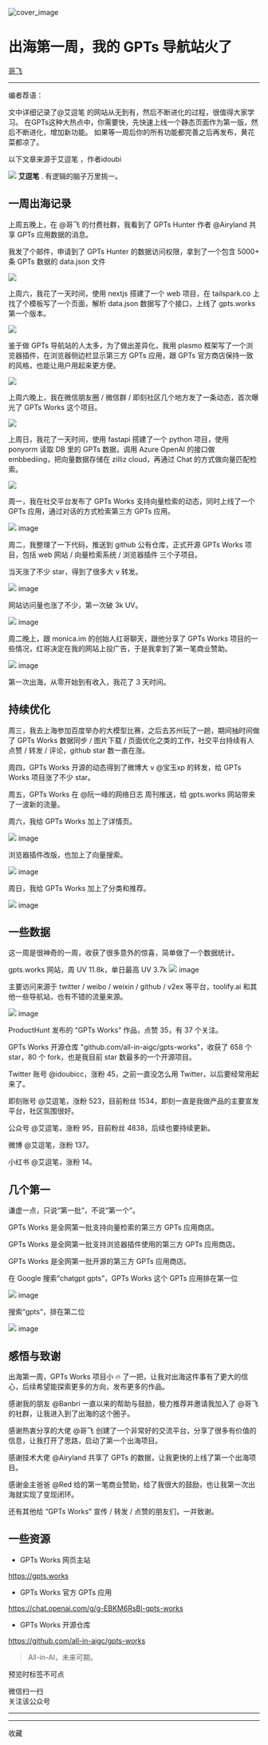 ![cover_image](https://mmbiz.qpic.cn/mmbiz_jpg/RwxY4xJSwr4E1Cmta0odBB2hbSxDfWR0DWTdkTIYSAUjaxHovicltIuPMbSMSicd31icsG8lNeTv95asr4rCPLTPg/0?wx_fmt=jpeg)

#  出海第一周，我的 GPTs 导航站火了

[ 哥飞 ](javascript:void\(0\);)

__ _ _ _ _

编者荐语：

文中详细记录了@艾逗笔 的网站从无到有，然后不断进化的过程，很值得大家学习。
在GPTs这种大热点中，你需要快，先快速上线一个静态页面作为第一版，然后不断进化，增加新功能。 如果等一周后你的所有功能都完善之后再发布，黄花菜都凉了。

以下文章来源于艾逗笔  ，作者idoubi

![](http://wx.qlogo.cn/mmhead/Q3auHgzwzM7YkYLIgHiaS5uvX53RQ6XmLKmEYqPJzC9g4kzQso8m6aQ/0)
**艾逗笔** .  有逻辑的脑子万里挑一。

##  一周出海记录

上周五晚上，在 @哥飞 的付费社群，我看到了 GPTs Hunter 作者 @Airyland 共享 GPTs 应用数据的消息。

我发了个邮件，申请到了 GPTs Hunter 的数据访问权限，拿到了一个包含 5000+ 条 GPTs 数据的 data.json 文件

![](https://mmbiz.qpic.cn/mmbiz_png/RwxY4xJSwr4E1Cmta0odBB2hbSxDfWR0iaf35TcKufzM0gDKEWib1LMJk6eDvCISr0lGWuda1Qf76MmCVZ572ibsw/640?wx_fmt=png&from=appmsg)

上周六，我花了一天时间，使用 nextjs 搭建了一个 web 项目，在 tailspark.co 上找了个模板写了一个页面，解析 data.json
数据写了个接口，上线了 gpts.works 第一个版本。

![](https://mmbiz.qpic.cn/mmbiz_jpg/RwxY4xJSwr4E1Cmta0odBB2hbSxDfWR0iaRfmnETtmvicY7YbHgbFQYf1z8WKxqDJLsJNVFLbelGuH2w7cHGrnSw/640?wx_fmt=jpeg&from=appmsg)

鉴于做 GPTs 导航站的人太多，为了做出差异化，我用 plasmo 框架写了一个浏览器插件，在浏览器侧边栏显示第三方 GPTs 应用，跟 GPTs
官方商店保持一致的风格，也能让用户用起来更方便。

![](https://mmbiz.qpic.cn/mmbiz_jpg/RwxY4xJSwr4E1Cmta0odBB2hbSxDfWR0K38tjRR930KQwS4Gbichzjze5wKOyNT9yXumMdeVFVA3XiaQSuqwBS0w/640?wx_fmt=jpeg&from=appmsg)

上周六晚上，我在微信朋友圈 / 微信群 / 即刻社区几个地方发了一条动态，首次曝光了 GPTs Works 这个项目。

![](https://mmbiz.qpic.cn/mmbiz_jpg/RwxY4xJSwr4E1Cmta0odBB2hbSxDfWR0mFC8YuoFkrrxjeq4ia3GHxo2oIY49KPdhkSuJxOrIicLpdkp2xZtiaWfA/640?wx_fmt=jpeg&from=appmsg)

上周日，我花了一天时间，使用 fastapi 搭建了一个 python 项目，使用 ponyorm 读取 DB 里的 GPTs 数据，调用 Azure
OpenAI 的接口做 embbediing，把向量数据存储在 zilliz cloud，再通过 Chat 的方式做向量匹配检索。

![](https://mmbiz.qpic.cn/mmbiz_jpg/RwxY4xJSwr4E1Cmta0odBB2hbSxDfWR0fqbabLgQfmYWeRiaQ1I2AAvrb9lsWyXJIX0icdYSTMVK0IviaVpBvGQng/640?wx_fmt=jpeg&from=appmsg)

周一，我在社交平台发布了 GPTs Works 支持向量检索的动态，同时上线了一个 GPTs 应用，通过对话的方式检索第三方 GPTs 应用。

![](https://mmbiz.qpic.cn/mmbiz_jpg/RwxY4xJSwr4E1Cmta0odBB2hbSxDfWR0Ve5ltJic3k32Qgtb6PZiaWBwzvnQ1VNaoIFDxiaYMudiabYSBgqCRl7l3w/640?wx_fmt=jpeg&from=appmsg)
image

周二，我整理了一下代码，推送到 github 公有仓库，正式开源 GPTs Works 项目，包括 web 网站 / 向量检索系统 / 浏览器插件
三个子项目。

当天涨了不少 star，得到了很多大 v 转发。

![](https://mmbiz.qpic.cn/mmbiz_jpg/RwxY4xJSwr4E1Cmta0odBB2hbSxDfWR0SqIFWnekqaJbIw4aUdcWIY15qZd7JvnIh321LzPB1iabktibjW3KYwrA/640?wx_fmt=jpeg&from=appmsg)
image

网站访问量也涨了不少，第一次破 3k UV。

![](https://mmbiz.qpic.cn/mmbiz_jpg/RwxY4xJSwr4E1Cmta0odBB2hbSxDfWR0KIfLwgGia4RsdBibiaOFZpgRbuWFwIOSxLefiaOzPIYtIGIx7t7SqScpuw/640?wx_fmt=jpeg&from=appmsg)
image

周二晚上，跟 monica.im 的创始人红哥聊天，跟他分享了 GPTs Works
项目的一些情况，红哥决定在我的网站上投广告，于是我拿到了第一笔商业赞助。

![](https://mmbiz.qpic.cn/mmbiz_jpg/RwxY4xJSwr4E1Cmta0odBB2hbSxDfWR0deoqKFgEEp924eoTtL63Rxyiabmq069OF7ic4rXhEEPhzRM6No79z3Kw/640?wx_fmt=jpeg&from=appmsg)
image

第一次出海，从零开始到有收入，我花了 3 天时间。

##  持续优化

周三，我去上海参加百度举办的大模型比赛，之后去苏州玩了一趟，期间抽时间做了 GPTs Works 数据同步 / 图片下载 /
页面优化之类的工作，社交平台持续有人点赞 / 转发 / 评论，github star 数一直在涨。

周四，GPTs Works 开源的动态得到了微博大 v @宝玉xp 的转发，给 GPTs Works 项目涨了不少 star。

周五，GPTs Works 在 @阮一峰的网络日志 周刊推送，给 gpts.works 网站带来了一波新的流量。

周六，我给 GPTs Works 加上了详情页。

![](https://mmbiz.qpic.cn/mmbiz_png/RwxY4xJSwr4E1Cmta0odBB2hbSxDfWR0SibpxMTUGCjiaCQ1KwjUwT0LyE2ew0Hce7MlNHJeKUkF28ao7TS6NsOg/640?wx_fmt=png&from=appmsg)
image

浏览器插件改版，也加上了向量搜索。

![](https://mmbiz.qpic.cn/mmbiz_jpg/RwxY4xJSwr4E1Cmta0odBB2hbSxDfWR0AcuiaUz8FTEmoZHVKxE1vTl7NKstYoqjDIebdYicWn3kySygVhZqLlIQ/640?wx_fmt=jpeg&from=appmsg)
image

周日，我给 GPTs Works 加上了分类和推荐。

![](https://mmbiz.qpic.cn/mmbiz_png/RwxY4xJSwr4E1Cmta0odBB2hbSxDfWR0h9s5YohNNDvAGZLe4vbibZVEia0AyMwvQ7va2rIPxII8PkiaZD2ibqBUkw/640?wx_fmt=png&from=appmsg)
image

##  一些数据

这一周是很神奇的一周，收获了很多意外的惊喜，简单做了一个数据统计。

gpts.works 网站，周 UV 11.8k，单日最高 UV 3.7k
![](https://mmbiz.qpic.cn/mmbiz_png/RwxY4xJSwr4E1Cmta0odBB2hbSxDfWR0jOhXusXUDtEnBPl8FDOyUFB4q99I0SID5BDVibsriaibNQQN2jTjqzHMA/640?wx_fmt=png&from=appmsg)
image

主要访问来源于 twitter / weibo / weixin / github / v2ex 等平台，toolify.ai
和其他一些导航站，也有不错的流量来源。

![](https://mmbiz.qpic.cn/mmbiz_png/RwxY4xJSwr4E1Cmta0odBB2hbSxDfWR0qQzvZ6jRv2GbJ9iaW0HxzOlzLk1oFKZFbMaul46SsaI7ykCnKRtmFoQ/640?wx_fmt=png&from=appmsg)
image

ProductHunt 发布的 “GPTs Works” 作品，点赞 35，有 37 个关注。

GPTs Works 开源仓库 "github.com/all-in-aigc/gpts-works"，收获了 658 个 star，80 个
fork，也是我目前 star 数最多的一个开源项目。

Twitter 账号 @idoubicc，涨粉 45，之前一直没怎么用 Twitter，以后要经常用起来了。

即刻账号 @艾逗笔，涨粉 523，目前粉丝 1534，即刻一直是我做产品的主要宣发平台，社区氛围很好。

公众号 @艾逗笔，涨粉 95，目前粉丝 4838，后续也要持续更新。

微博 @艾逗笔，涨粉 137。

小红书 @艾逗笔，涨粉 14。

##  几个第一

谦虚一点，只说“第一批”，不说“第一个”。

GPTs Works 是全网第一批支持向量检索的第三方 GPTs 应用商店。

GPTs Works 是全网第一批支持浏览器插件使用的第三方 GPTs 应用商店。

GPTs Works 是全网第一批开源的第三方 GPTs 应用商店。

在 Google 搜索“chatgpt gpts”，GPTs Works 这个 GPTs 应用排在第一位

![](https://mmbiz.qpic.cn/mmbiz_png/RwxY4xJSwr4E1Cmta0odBB2hbSxDfWR02s94u7zicqqpLuLDZCR82KP6KH7u8nWasDibgqH0pCWWeLZsupax6j8w/640?wx_fmt=png&from=appmsg)
image

搜索“gpts”，排在第二位

![](https://mmbiz.qpic.cn/mmbiz_png/RwxY4xJSwr4E1Cmta0odBB2hbSxDfWR0LewksZAC4dHdLJBSwN4PVWmEw1d965SUQBCOdMbc4XLQqWibQcg3yzw/640?wx_fmt=png&from=appmsg)
image

##  感悟与致谢

出海第一周，GPTs Works 项目小 🔥 了一把，让我对出海这件事有了更大的信心，后续希望能探索更多的方向，发布更多的作品。

感谢我的朋友 @Banbri 一直以来的帮助与鼓励，极力推荐并邀请我加入了 @哥飞 的社群，让我进入到了出海的这个圈子。

感谢热衷分享的大佬 @哥飞 创建了一个非常好的交流平台，分享了很多有价值的信息，让我打开了思路，启动了第一个出海项目。

感谢技术大佬 @Airyland 共享了 GPTs 的数据，让我更快的上线了第一个出海项目。

感谢金主爸爸 @Red 给的第一笔商业赞助，给了我很大的鼓励，也让我第一次出海就实现了变现闭环。

还有其他给 “GPTs Works” 宣传 / 转发 / 点赞的朋友们，一并致谢。

##  一些资源

  * GPTs Works 网页主站 

https://gpts.works

  * GPTs Works 官方 GPTs 应用 

https://chat.openai.com/g/g-EBKM6RsBl-gpts-works

  * GPTs Works 开源仓库 

https://github.com/all-in-aigc/gpts-works

> All-in-AI，未来可期。

  

预览时标签不可点

微信扫一扫  
关注该公众号





****



****



  收藏

